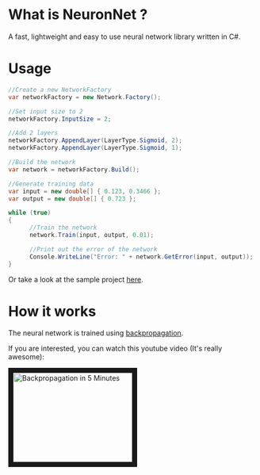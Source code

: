 # What is NeuronNet ?

A fast, lightweight and easy to use neural network library written in C#.

# Usage
```C#
//Create a new NetworkFactory
var networkFactory = new Network.Factory();

//Set input size to 2
networkFactory.InputSize = 2;

//Add 2 layers
networkFactory.AppendLayer(LayerType.Sigmoid, 2);
networkFactory.AppendLayer(LayerType.Sigmoid, 1);

//Build the network
var network = networkFactory.Build();

//Generate training data
var input = new double[] { 0.123, 0.3466 };
var output = new double[] { 0.723 };

while (true)
{
      //Train the network
      network.Train(input, output, 0.01);

      //Print out the error of the network
      Console.WriteLine("Error: " + network.GetError(input, output));
}
```

Or take a look at the sample project [here](https://github.com/BitPhinix/NeuronNet/blob/master/NeuronNet/SampleProject/Program.cs).

# How it works

The neural network is trained using [backpropagation](https://en.wikipedia.org/wiki/Backpropagation).

If you are interested, you can watch this youtube video (It's really awesome):

<a href="http://www.youtube.com/watch?feature=player_embedded&v=q555kfIFUCM
" target="_blank"><img src="http://img.youtube.com/vi/q555kfIFUCM/0.jpg" 
alt="Backpropagation in 5 Minutes" width="240" height="180" border="10" /></a>
